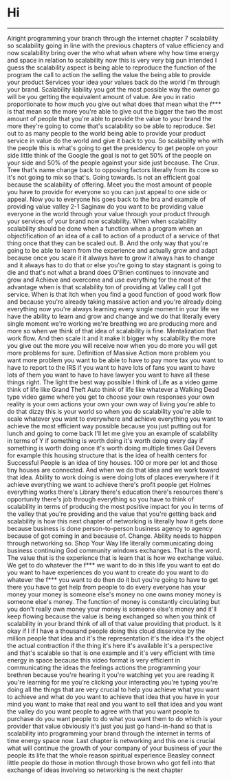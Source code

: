 # Hi

---


Alright programming your branch through the internet chapter 7 scalability so scalability going in line with the previous chapters of value efficiency and now scalability bring over the who what when where why how time energy and space in relation to scalability now this is very very big pun intended I guess the scalability aspect is being able to reproduce the function of the program the call to action the selling the value the being able to provide your product Services your idea your values back do the world I'm through your brand. Scalability liability you got the most possible way the owner go will be you getting the equivalent amount of value. Are you in ratio proportionate to how much you give out what does that mean what the f*** is that mean so the more you're able to give out the bigger the two the most amount of people that you're able to provide the value to your brand the more they're going to come that's scalability so be able to reproduce. Set out to as many people to the world being able to provide your product service in value do the world and give it back to you. So scalability who with the people this is what's going to get the presidency to get people on your side little think of the Google the goal is not to get 50% of the people on your side and 50% of the people against your side just because. The Crux. Tree that's name change back to opposing factors literally from its core so it's not going to mix so that's. Going towards. Is not an efficient goal because the scalability of offering. Meet you the most amount of people you have to provide for everyone so you can just appeal to one side or appeal. Now you to everyone his goes back to the bra and example of providing value valley 2-1 Saginaw do you want to be providing value everyone in the world through your value through your product through your services of your brand now scalability. When when scalability scalability should be done when a function when a program when an objectification of an idea of a call to action of a product of a service of that thing once that they can be scaled out. B. And the only way that you're going to be able to learn from the experience and actually grow and adapt because once you scale it it always have to grow it always has to change and it always has to do that or else you're going to stay stagnant is going to die and that's not what a brand does O'Brien continues to innovate and grow and Achieve and overcome and use everything for the most of the advantage when is that scalability ton of providing at Valley call I got service. When is that itch when you find a good function of good work flow and because you're already taking massive action and you're already doing everything now you're always learning every single moment in your life we have the ability to learn and grow and change and we do that literally every single moment we're working we're breathing we are producing more and more so when we think of that idea of scalability is fine. Mentalization that work flow. And then scale it and it make it bigger why scalability the more you give out the more you will receive now when you do more you will get more problems for sure. Definition of Massive Action more problem you want more problem you want to be able to have to pay more tax you want to have to report to the IRS if you want to have lots of fans you want to have lots of them you want to have to have lawyer you want to have all these things right. The light the best way possible I think of Life as a video game think of life like Grand Theft Auto think of life like whatever a Walking Dead type video game where you get to choose your own responses your own reality is your own actions your own your own way of living you're able to do that dizzy this is your world so when you do scalability you're able to scale whatever you want to everywhere and achieve everything you want to achieve the most efficient way possible because you just putting out for lunch and going to come back I'll let me give you an example of scalability in terms of Y if something is worth doing it's worth doing every day if something is worth doing once it's worth doing multiple times Gail Devers for example this housing structure that is the idea of health centers for Successful People is an idea of tiny houses. 100 or more per lot and those tiny houses are connected. And when we do that idea and we work toward that idea. Ability to work doing is were doing lots of places everywhere if it achieve everything we want to achieve there's profit people get Holmes everything works there's Library there's education there's resources there's opportunity there's job through everything so you have to think of scalability in terms of producing the most positive impact for you in terms of the valley that you're providing and the value that you're getting back and scalability is how this next chapter of networking is literally how it gets done because business is done person-to-person business agency to agency because of got coming in and because of. Change. Ability needs to happen through networking so. Shop Your Way life literally communicating doing business continuing God community windows exchanges. That is the word. The value that is the experience that is learn that is how we exchange value. We get to do whatever the f*** we want to do in this life you want to eat do you want to have experiences do you want to create do you want to do whatever the f*** you want to do then do it but you're going to have to get there you have to get help from people to do every everyone has your money your money is someone else's money no one owns money money is someone else's money. The function of money is constantly circulating but you don't really own money your money is someone else's money and it'll keep flowing because the value is being exchanged so when you think of scalability in your brand think of all of that value providing that product. Is it okay if I if I have a thousand people doing this cloud disservice by the million people that idea and it's the representation it's the idea it's the object the actual contraction if the thing it's here it's available it's a perspective and that's scalable so that is one example and it's very efficient with time energy in space because this video format is very efficient in communicating the ideas the feelings actions the programming your brethren because you're hearing it you're watching yet you are reading it you're learning for me you're clicking your interacting you're typing you're doing all the things that are very crucial to help you achieve what you want to achieve and what do you want to achieve that idea that you have in your mind you want to make that real and you want to sell that idea and you want the valley do you want people to agree with that you want people to purchase do you want people to do what you want them to do which is your provider that value obviously it's just you just go hand-in-hand so that is scalability into programming your brand through the internet in terms of time energy space now. Last chapter is networking and this one is crucial what will continue the growth of your company of your business of your the people its life that the whole reason spiritual experience Beasley connect little people do those in motion through those brown who got fell into that exchange of ideas involving so networking is the next chapter
